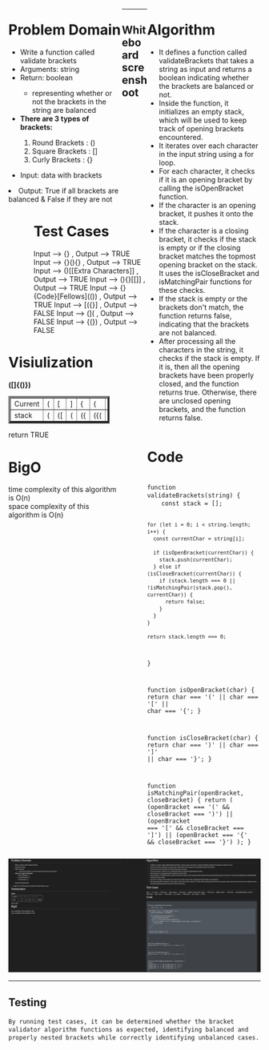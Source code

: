 <div style="float: left; width: 45%;">
<h1> Problem Domain </h1>
<ul>
<li>Write a function called validate brackets</li>
<li>Arguments: string</li>
<li>Return: boolean</li>
<ul>
<li>representing whether or not the brackets in the string are balanced</li>
</ul>
<li><strong>There are 3 types of brackets:</strong></li>
<ol>
<li>Round Brackets : ()</li>
<li>Square Brackets : []</li>
<li>Curly Brackets : {}</li>
</ol>
</ul>
</p>

<ul> <li>Input: data with brackets </ul>
<li> Output: True if all brackets are balanced & False if they are not</li>
 </ul> </div>

<div style="float: right; width: 45%;">
<h1> Algorithm </h1>
<ul>
<li>It defines a function called validateBrackets that takes a string as input and returns a boolean indicating whether the brackets are balanced or not.</li>
<li>Inside the function, it initializes an empty stack, which will be used to keep track of opening brackets encountered.</li>
<li>It iterates over each character in the input string using a for loop.</li>
<li>For each character, it checks if it is an opening bracket by calling the isOpenBracket function.</li>
<li>If the character is an opening bracket, it pushes it onto the stack.</li>
<li>If the character is a closing bracket, it checks if the stack is empty or if the closing bracket matches the topmost opening bracket on the stack. It uses the isCloseBracket and isMatchingPair functions for these checks.</li>
<li>If the stack is empty or the brackets don't match, the function returns false, indicating that the brackets are not balanced.</li>
<li>After processing all the characters in the string, it checks if the stack is empty. If it is, then all the opening brackets have been properly closed, and the function returns true. Otherwise, there are unclosed opening brackets, and the function returns false.</li>
</ul>
</div>


<div style="float: right; width: 45%;">
<h1> Test Cases </h1>
Input --> {}	, Output --> TRUE
Input --> {}(){}	, Output --> TRUE
Input --> ()[[Extra Characters]]	, Output --> TRUE
Input --> (){}[[]]	, Output --> TRUE
Input --> {}{Code}[Fellows](())	, Output --> TRUE
Input --> [({}]	, Output --> FALSE
Input --> (](	, Output --> FALSE
Input --> {(})	, Output --> FALSE
</div>

<div style="float: left; width: 40%;">
<h1> Visiulization </h1> 
<strong>([]{()})</strong>
<table border='4'>
        <tbody>
            <tr>
                <td>Current</td>
                <td>(</td>
                <td>[</td>
                <td>]</td>
                <td>{</td>
                <td>(</td>
                <td>)</td>
                <td>}</td>
                <td>)</td>
            </tr>
            <tr>
                <td>stack</td>
                <td>(</td>
                <td>([</td>
                <td>(</td>
                <td>({</td>
                <td>({(</td>
                <td>({</td>
                <td>(</td>
                <td>empty</td>
            </tr>
        </tbody>
    </table>
return TRUE
</div>

<div style="float: right; width: 45%;">
<h1> Code </h1>
 <pre><code>
function validateBrackets(string) {
    const stack = [];
  
    for (let i = 0; i < string.length; i++) {
      const currentChar = string[i];
      
      if (isOpenBracket(currentChar)) {
        stack.push(currentChar);
      } else if (isCloseBracket(currentChar)) {
        if (stack.length === 0 || !isMatchingPair(stack.pop(), currentChar)) {
          return false;
        }
      }
    }
  
    return stack.length === 0;
  }
  
  function isOpenBracket(char) {
    return char === '(' || char === '[' || char === '{';
  }
  
  function isCloseBracket(char) {
    return char === ')' || char === ']' || char === '}';
  }
  
  function isMatchingPair(openBracket, closeBracket) {
    return (
      (openBracket === '(' && closeBracket === ')') ||
      (openBracket === '[' && closeBracket === ']') ||
      (openBracket === '{' && closeBracket === '}')
    );
  }
     </pre></code>
</div>



<div style="float: left; width: 45%;">
<h1> BigO </h1>
 time complexity of this algorithm is O(n) </br>
 space complexity of this algorithm is O(n)
</div>

_______________________

## Whiteboard screenshoot
<img src='../Assests//Screenshot 2023-07-15 171709.png'/>

________________

## Testing
```
By running test cases, it can be determined whether the bracket validator algorithm functions as expected, identifying balanced and properly nested brackets while correctly identifying unbalanced cases.
```
